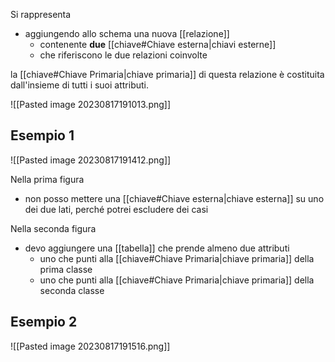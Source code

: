 Si rappresenta 
- aggiungendo allo schema una nuova [[relazione]] 
	- contenente **due** [[chiave#Chiave esterna|chiavi esterne]]
	- che riferiscono le due relazioni coinvolte

la [[chiave#Chiave Primaria|chiave primaria]] di questa relazione è costituita dall'insieme di tutti i suoi attributi.

![[Pasted image 20230817191013.png]]

## Esempio 1
![[Pasted image 20230817191412.png]]

Nella prima figura
- non posso mettere una [[chiave#Chiave esterna|chiave esterna]] su uno dei due lati, perché potrei escludere dei casi

Nella seconda figura
- devo aggiungere una [[tabella]] che prende almeno due attributi
	- uno che punti alla [[chiave#Chiave Primaria|chiave primaria]] della prima classe
	- uno che punti alla [[chiave#Chiave Primaria|chiave primaria]] della seconda classe

## Esempio 2
![[Pasted image 20230817191516.png]]
